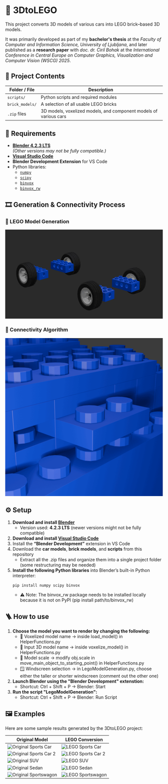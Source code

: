 # 🧱 3DtoLEGO

This project converts 3D models of various cars into LEGO brick–based 3D models.

It was primarily developed as part of my **bachelor's thesis** at the *Faculty of Computer and Information Science, University of Ljubljana*, and later published as a **research paper** with *doc. dr. Ciril Bohak* at the *International Conference in Central Europe on Computer Graphics, Visualization and Computer Vision (WSCG) 2025*.


## 📁 Project Contents

| Folder / File | Description |
|----------------|-------------|
| `scripts/` | Python scripts and required modules |
| `brick_models/` | A selection of all usable LEGO bricks |
| `.zip` files | 3D models, voxelized models, and component models of various cars |


## 🧩 Requirements
- [**Blender 4.2.3 LTS**](https://www.blender.org/download/lts/)  
  *(Other versions may not be fully compatible.)*
- [**Visual Studio Code**](https://code.visualstudio.com/)
- **Blender Development Extension** for VS Code  
- Python libraries:
	- [`numpy`](https://pypi.org/project/numpy/)
	- [`scipy`](https://pypi.org/project/scipy/)
	- [`binvox`](https://www.patrickmin.com/binvox/)
	- [`binvox_rw`](https://github.com/dimatura/binvox-rw-py)


## 🎞️ Generation & Connectivity Process

### 🧱 LEGO Model Generation

<img src="images/Progression/progression.gif" width="1000" alt="LEGO Model Generation">

### 🔗 Connectivity Algorithm

<img src="images/Progression/connectivity_algorithm.gif" width="1000" alt="Connectivity Algorithm">


## ⚙️ Setup

1. **Download and install [Blender](https://www.blender.org/)**  
   - Version used: **4.2.3 LTS** (newer versions might not be fully compatible)
2. **Download and install [Visual Studio Code](https://code.visualstudio.com/)**  
3. Install the **“Blender Development”** extension in VS Code  
4. Download the **car models**, **brick models**, and **scripts** from this repository  
   - Extract all the .zip files and organize them into a single project folder (some restructuring may be needed)
5. **Install the following Python libraries** into Blender’s built-in Python interpreter:
   ```bash
   pip install numpy scipy binvox
    ```
    - ⚠️ Note: The binvox_rw package needs to be installed locally because it is not on PyPI (pip install path/to/binvox_rw)

## 🪜 How to use
1. **Choose the model you want to render by changing the following:**
	- 🧱 Voxelized model name → inside load_model() in HelperFunctions.py
	- 🚗 Input 3D model name → inside voxelize_model() in HelperFunctions.py
	- 📏 Model scale → modify obj.scale in move_main_object_to_starting_point() in HelperFunctions.py
	- 🪟 Windscreen selection → in LegoModelGeneration.py, choose either the taller or shorter windscreen (comment out the other one)
2. **Launch Blender using the "Blender Development" extenstion:**
   	- Shortcut: Ctrl + Shift + P → Blender: Start
4. **Run the script "LegoModelGeneration":**
   	- Shortcut: Ctrl + Shift + P → Blender: Run Script


## 🖼️ Examples

Here are some sample results generated by the 3DtoLEGO project:

| Original Model | LEGO Conversion |
|----------------|----------------|
| ![Original Sports Car](images/R8/r8_model_angled.png) | ![LEGO Sports Car](images/R8/r8_lego_angled.png) |
| ![Original Sports Car 2](images/Ferrari/ferrari_model_angled.png) | ![LEGO Sports Car 2](images/Ferrari/ferrari_lego_angled.png) |
| ![Original SUV](images/G-Class/g_class_model_angled.png) | ![LEGO SUV](images/G-Class/g_class_lego_angled.png) |
| ![Original Sedan](images/C-Class/c_class_model_angled.png) | ![LEGO Sedan](images/C-Class/c_class_lego_angled.png) |
| ![Original Sportswagon](images/RS4/rs4_model_angled.png) | ![LEGO Sportswagon](images/RS4/rs4_lego_angled.png) |
